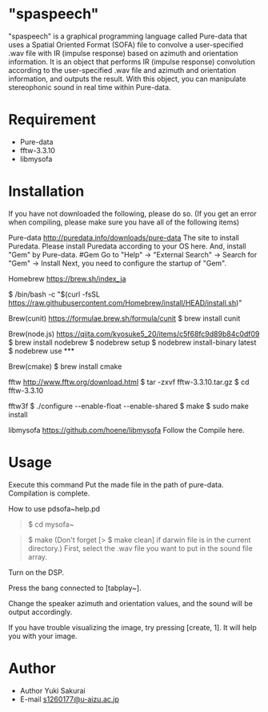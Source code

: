 # "spaspeech"
"spaspeech" is a graphical programming language called Pure-data that uses a Spatial Oriented Format (SOFA) file to convolve a user-specified .wav file with IR (impulse response) based on azimuth and orientation information.
It is an object that performs IR (impulse response) convolution according to the user-specified .wav file and azimuth and orientation information, and outputs the result.
With this object, you can manipulate stereophonic sound in real time within Pure-data.

# Requirement

* Pure-data
* fftw-3.3.10
* libmysofa



# Installation
If you have not downloaded the following, please do so. (If you get an error when compiling, please make sure you have all of the following items)

Pure-data
http://puredata.info/downloads/pure-data
The site to install Puredata.
Please install Puredata according to your OS here.
And, install "Gem" by Pure-data.
#Gem
Go to "Help" -> "External Search" -> Search for "Gem" -> Install
Next, you need to configure the startup of "Gem".


Homebrew
https://brew.sh/index_ja

$ /bin/bash -c "$(curl -fsSL https://raw.githubusercontent.com/Homebrew/install/HEAD/install.sh)"

Brew(cunit)
https://formulae.brew.sh/formula/cunit
$ brew install cunit

Brew(node.js)
https://qiita.com/kyosuke5_20/items/c5f68fc9d89b84c0df09
$ brew install nodebrew
$ nodebrew setup
$ nodebrew install-binary latest
$ nodebrew use ***

Brew(cmake)
$ brew install cmake

fftw
http://www.fftw.org/download.html 
$ tar -zxvf fftw-3.3.10.tar.gz
$ cd fftw-3.3.10

fftw3f
$ ./configure --enable-float --enable-shared
$ make
$ sudo make install

libmysofa
https://github.com/hoene/libmysofa
Follow the Compile here.

# Usage
Execute this command
Put the made file in the path of pure-data.
Compilation is complete.

How to use pdsofa~help.pd

> $ cd mysofa~

> $ make
(Don't forget [> $ make clean] if darwin file is in the current directory.)
First, select the .wav file you want to put in the sound file array.

Turn on the DSP.

Press the bang connected to [tabplay~].

Change the speaker azimuth and orientation values, and the sound will be output accordingly.

If you have trouble visualizing the image, try pressing [create, 1]. It will help you with your image.

# Author
* Author Yuki Sakurai
* E-mail s1260177@u-aizu.ac.jp
